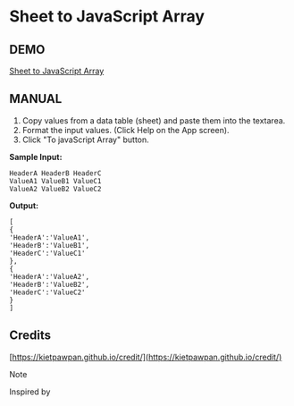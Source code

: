 # Sheet to JavaScript Array
## DEMO
[Sheet to JavaScript Array](https://kietpawpan.github.io/sheetToArray/)

## MANUAL
1. Copy values from a data table (sheet) and paste them into the textarea.
2. Format the input values. (Click Help on the App screen).
3. Click "To javaScript Array" button.

__Sample Input:__
```
HeaderA HeaderB HeaderC
ValueA1 ValueB1 ValueC1
ValueA2 ValueB2 ValueC2
```


__Output:__
```
[
{
'HeaderA':'ValueA1',
'HeaderB':'ValueB1',
'HeaderC':'ValueC1'
},
{
'HeaderA':'ValueA2',
'HeaderB':'ValueB2',
'HeaderC':'ValueC2'
}
]
```
## Credits
[https://kietpawpan.github.io/credit/](https://kietpawpan.github.io/credit/)

> [!NOTE]
> Inspired by
